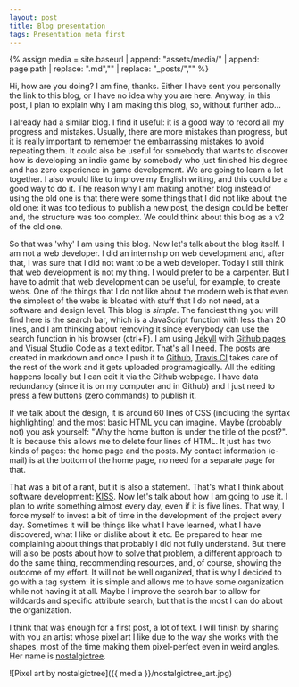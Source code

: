 ```yaml
---
layout: post
title: Blog presentation
tags: Presentation meta first
---
```


{% assign media = site.baseurl | append: "assets/media/" | append:  page.path | replace: ".md","" | replace: "_posts/",""  %}

Hi, how are you doing? I am fine, thanks. Either I have sent you personally the link to this blog, or I have no idea why you are here. Anyway, in this post, I plan to explain why I am making this blog, so, without further ado...

I already had a similar blog. I find it useful: it is a good way to record all my progress and mistakes. Usually, there are more mistakes than progress, but it is really important to remember the embarrassing mistakes to avoid repeating them. It could also be useful for somebody that wants to discover how is developing an indie game by somebody who just finished his degree and has zero experience in game development. We are going to learn a lot together. I also would like to improve my English writing, and this could be a good way to do it. The reason why I am making another blog instead of using the old one is that there were some things that I did not like about the old one: it was too tedious to publish a new post, the design could be better and, the structure was too complex. We could think about this blog as a v2 of the old one.

So that was 'why' I am using this blog. Now let's talk about the blog itself. I am not a web developer. I did an internship on web development and, after that, I was sure that I did not want to be a web developer. Today I still think that web development is not my thing. I would prefer to be a carpenter. But I have to admit that web development can be useful, for example, to create webs. One of the things that I do not like about the modern web is that even the simplest of the webs is bloated with stuff that I do not need, at a software and design level. This blog is *simple*. The fanciest thing you will find here is the search bar, which is a JavaScript function with less than 20 lines, and I am thinking about removing it since everybody can use the search function in his browser (ctrl+F). I am using [Jekyll](https://jekyllrb.com/) with [Github pages](https://pages.github.com/) and [Visual Studio Code](https://code.visualstudio.com/) as a text editor. That's all I need. The posts are created in markdown and once I push it to [Github](https://github.com/), [Travis CI](https://travis-ci.org/) takes care of the rest of the work and it gets uploaded programagically. All the editing happens locally but I can edit it via the Github webpage. I have data redundancy (since it is on my computer and in Github) and I just need to press a few buttons (zero commands) to publish it.

If we talk about the design, it is around 60 lines of CSS (including the syntax highlighting) and the most basic HTML you can imagine. Maybe (probably not) you ask yourself: "Why the home button is under the title of the post?". It is because this allows me to delete four lines of HTML. It just has two kinds of pages: the home page and the posts. My contact information (e-mail) is at the bottom of the home page, no need for a separate page for that.

That was a bit of a rant, but it is also a statement. That's what I think about software development: [KISS](https://en.wikipedia.org/wiki/KISS_principle). Now let's talk about how I am going to use it. I plan to write something almost every day, even if it is five lines. That way, I force myself to invest a bit of time in the development of the project every day. Sometimes it will be things like what I have learned, what I have discovered, what I like or dislike about it etc. Be prepared to hear me complaining about things that probably I did not fully understand. But there will also be posts about how to solve that problem, a different approach to do the same thing,  recommending resources, and, of course, showing the outcome of my effort. It will not be well organized, that is why I decided to go with a tag system: it is simple and allows me to have some organization while not having it at all. Maybe I improve the search bar to allow for wildcards and specific attribute search, but that is the most I can do about the organization.

I think that was enough for a first post, a lot of text. I will finish by sharing with you an artist whose pixel art I like due to the way she works with the shapes, most of the time making them pixel-perfect even in weird angles. Her name is [nostalgictree](https://www.instagram.com/nostalgictree/).


![Pixel art by nostalgictree]({{ media }}/nostalgictree_art.jpg)

